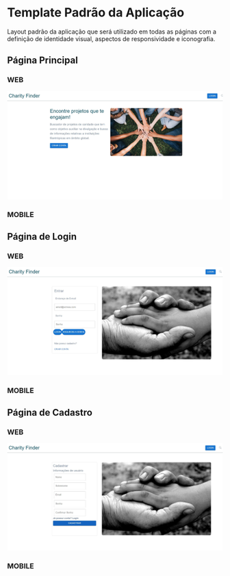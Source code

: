 # Template Padrão da Aplicação

Layout padrão da aplicação que será utilizado em todas as páginas com a definição de identidade visual, aspectos de responsividade e iconografia.

## Página Principal

### WEB

![Página Principal](img/paginaprincipal.jpg)

### MOBILE

## Página de Login

### WEB

![Página de Login](img/paginalogin.jpg)

### MOBILE

## Página de Cadastro

### WEB

![Página de Cadastro](img/paginacadastro.jpg)

### MOBILE